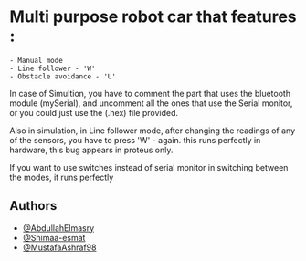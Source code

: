 # Multi purpose robot car that features :
	- Manual mode 
	- Line follower - 'W' 
	- Obstacle avoidance - 'U'

In case of Simultion, you have to comment the part that uses the bluetooth module (mySerial), and uncomment all the ones that use the Serial monitor, or you could just use the (.hex) file provided.

Also in simulation, in Line follower mode, after changing the readings of any of the sensors, you have to press 'W' - again. this runs perfectly in hardware, this bug appears in proteus only.

If you want to use switches instead of serial monitor in switching between the modes, it runs perfectly


## Authors
- [@AbdullahElmasry](https://github.com/AbdullahElmasry)
- [@Shimaa-esmat](https://github.com/Shimaa-esmat)
- [@MustafaAshraf98](https://github.com/MustafaAshraf98)	 
